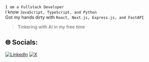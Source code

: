 `I am a Fullstack Developer`<br/>
I know `JavaScript, TypeScript, and Python`<br/>
Got my hands dirty with `React, Next.js, Express.js, and FastAPI`
> Tinkering with AI in my free time

## 🌐 Socials:
[![LinkedIn](https://img.shields.io/badge/LinkedIn-%230077B5.svg?logo=linkedin&logoColor=white)](https://linkedin.com/in/gurneesh-budhiraja) [![X](https://img.shields.io/badge/X-black.svg?logo=X&logoColor=white)](https://x.com/budhiraja1702) 
